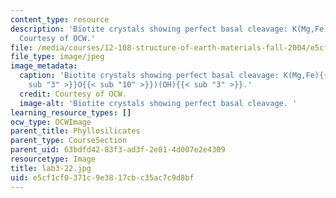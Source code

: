 ```yaml
---
content_type: resource
description: 'Biotite crystals showing perfect basal cleavage: K(Mg,Fe)3(AlSi3O10)(OH)3.
  Courtesy of OCW.'
file: /media/courses/12-108-structure-of-earth-materials-fall-2004/e5cf1cf0371c9e3817cbc35ac7c9d8bf_lab3-22.jpg
file_type: image/jpeg
image_metadata:
  caption: 'Biotite crystals showing perfect basal cleavage: K(Mg,Fe){{< sub "3" >}}(AlSi{{<
    sub "3" >}}O{{< sub "10" >}})(OH){{< sub "3" >}}.'
  credit: Courtesy of OCW.
  image-alt: 'Biotite crystals showing perfect basal cleavage. '
learning_resource_types: []
ocw_type: OCWImage
parent_title: Phyllosilicates
parent_type: CourseSection
parent_uid: 63bdfd42-83f3-ad3f-2e81-4d007e2e4309
resourcetype: Image
title: lab3-22.jpg
uid: e5cf1cf0-371c-9e38-17cb-c35ac7c9d8bf
---
```

